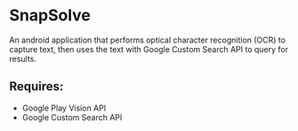 # SnapSolve

An android application that performs optical character recognition (OCR) to capture text, then uses the text with 
Google Custom Search API to query for results.

## Requires:
  * Google Play Vision API
  * Google Custom Search API
